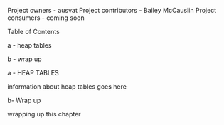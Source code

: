 Project owners - ausvat
Project contributors - Bailey McCauslin 
Project consumers - coming soon 


Table of Contents

a - heap tables

b - wrap up




a - HEAP TABLES


information about heap tables goes here








b- Wrap up 

wrapping up this chapter 
